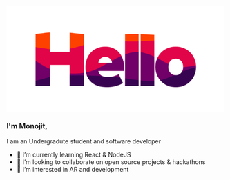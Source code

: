 <img align="middle" alt="hello.gif" src="hello.gif" />

<!-- ### Hi there 👋 -->
### I'm Monojit,

I am an Undergradute student and software developer

<!-- **mcmonojit/mcmonojit** is a ✨ _special_ ✨ repository because its `README.md` (this file) appears on your GitHub profile.

<!-- Here are some ideas to get you started: -->

<!-- - 🔭 I’m currently working on the backend of my E-commerce application which is built using NodeJS. -->
- 🌌 I’m currently learning React & NodeJS
- 🚴‍ I’m looking to collaborate on open source projects & hackathons
- 🧭 I’m interested in AR and development


<!-- - 💬 Ask me about ...
- 📫 How to reach me: ...
- 😄 Pronouns: ...
- ⚡🪐 Fun fact: ... -->


<!-- ![Monojit's github stats](https://github-readme-stats.vercel.app/api?username=mcmonojit&show_icons=true&hide_border=true&bg&theme=material-palenight) -->

